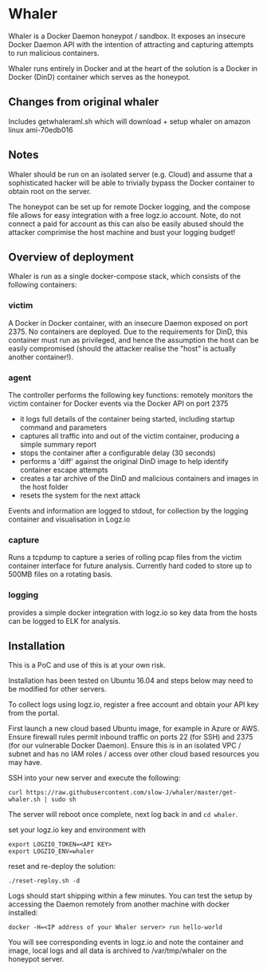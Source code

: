 # Whaler

Whaler is a Docker Daemon honeypot / sandbox. It exposes an insecure Docker Daemon API with the intention of attracting and capturing attempts to run malicious containers.
 
Whaler runs entirely in Docker and at the heart of the solution is a Docker in Docker (DinD) container which serves as the honeypot.
  
## Changes from original whaler
Includes getwhaleraml.sh which will download + setup whaler on amazon linux ami-70edb016

## Notes

Whaler should be run on an isolated server (e.g. Cloud) and assume that a sophisticated hacker will be able to trivially bypass the Docker container to obtain root on the server.

The honeypot can be set up for remote Docker logging, and the compose file allows for easy integration with a free logz.io account. Note, do not connect a paid for account as this can also be easily abused should the attacker comprimise the host machine and bust your logging budget!

## Overview of deployment

Whaler is run as a single docker-compose stack, which consists of the following containers:

### victim
A Docker in Docker container, with an insecure Daemon exposed on port 2375. No containers are deployed. Due to the requirements for DinD, this container must run as privileged, and hence the assumption the host can be easily compromised (should the attacker realise the "host" is actually another container!). 

### agent 
The controller performs the following key functions:
remotely monitors the victim container for Docker events via the Docker API on port 2375
 - it logs full details of the container being started, including startup command and parameters
 - captures all traffic into and out of the victim container, producing a simple summary report
 - stops the container after a configurable delay (30 seconds)
 - performs a 'diff' against the original DinD image to help identify container escape attempts 
 - creates a tar archive of the DinD and malicious containers and images in the host folder
 - resets the system for the next attack

 Events and information are logged to stdout, for collection by the logging container and visualisation in Logz.io 

### capture
Runs a tcpdump to capture a series of rolling pcap files from the victim container interface for future analysis. Currently hard coded to store up to 500MB files on a rotating basis.

### logging
provides a simple docker integration with logz.io so key data from the hosts can be logged to ELK for analysis.

## Installation
This is a PoC and use of this is at your own risk.

Installation has been tested on Ubuntu 16.04 and steps below may need to be modified for other servers.

To collect logs using logz.io, register a free account and obtain your API key from the portal.

First launch a new cloud based Ubuntu image, for example in Azure or AWS. Ensure firewall rules permit inbound traffic on ports 22 (for SSH) and 2375 (for our vulnerable Docker Daemon). Ensure this is in an isolated VPC / subnet and has no IAM roles / access over other cloud based resources you may have.

SSH into your new server and execute the following:

```
curl https://raw.githubusercontent.com/slow-J/whaler/master/get-whaler.sh | sudo sh

```

The server will reboot once complete, next log back in and `cd whaler`.

set your logz.io key and environment with

```
export LOGZIO_TOKEN=<API KEY>
export LOGZIO_ENV=whaler
```

reset and re-deploy the solution:

```
./reset-reploy.sh -d
```

Logs should start shipping within a few minutes. You can test the setup by accessing the Daemon remotely from another machine with docker installed:

```
docker -H=<IP address of your Whaler server> run hello-world
```

You will see corresponding events in logz.io and note the container and image, local logs and all data is archived to /var/tmp/whaler on the honeypot server.

